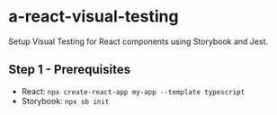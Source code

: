 # a-react-visual-testing

Setup Visual Testing for React components using Storybook and Jest.

## Step 1 - Prerequisites

- React: `npx create-react-app my-app --template typescript`
- Storybook: `npx sb init`
